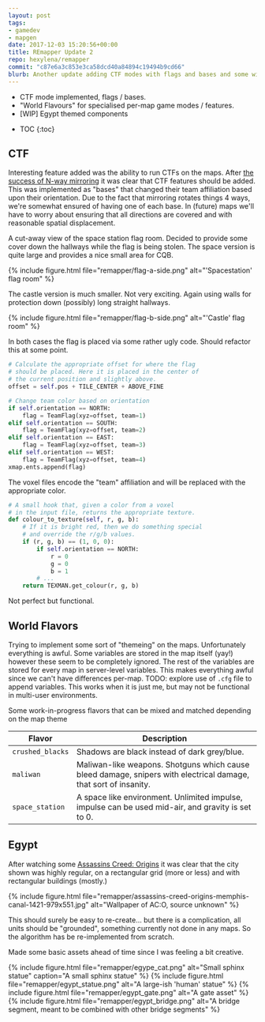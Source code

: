 ```yaml
---
layout: post
tags:
- gamedev
- mapgen
date: 2017-12-03 15:20:56+00:00
title: REmapper Update 2
repo: hexylena/remapper
commit: "c87e6a3c853e3ca58dcd40a84894c19494b9cd66"
blurb: Another update adding CTF modes with flags and bases and some wip around flavouring
---
```


- CTF mode implemented, flags / bases.
- "World Flavours" for specialised per-map game modes / features.
- [WIP] Egypt themed components

* TOC
{:toc}


## CTF

Interesting feature added was the ability to run CTFs on the maps. After [the success of N-way mirroring](/2017/10/15/remapper-update1.html#n-way-mirroring) it was clear that CTF features should be added. This was implemented as "bases" that changed their team affiliation based upon their orientation. Due to the fact that mirroring rotates things 4 ways, we're somewhat ensured of having one of each base. In (future) maps we'll have to worry about ensuring that all directions are covered and with reasonable spatial displacement.

A cut-away view of the space station flag room. Decided to provide some cover down the hallways while the flag is being stolen. The space version is quite large and provides a nice small area for CQB.

{% include figure.html file="remapper/flag-a-side.png" alt="'Spacestation' flag room" %}

The castle version is much smaller. Not very exciting. Again using walls for protection down (possibly) long straight hallways.

{% include figure.html file="remapper/flag-b-side.png" alt="'Castle' flag room" %}

In both cases the flag is placed via some rather ugly code. Should refactor this at some point.

```python
# Calculate the appropriate offset for where the flag
# should be placed. Here it is placed in the center of
# the current position and slightly above.
offset = self.pos + TILE_CENTER + ABOVE_FINE

# Change team color based on orientation
if self.orientation == NORTH:
    flag = TeamFlag(xyz=offset, team=1)
elif self.orientation == SOUTH:
    flag = TeamFlag(xyz=offset, team=2)
elif self.orientation == EAST:
    flag = TeamFlag(xyz=offset, team=3)
elif self.orientation == WEST:
    flag = TeamFlag(xyz=offset, team=4)
xmap.ents.append(flag)
```

The voxel files encode the "team" affiliation and will be replaced with the appropriate color.

```python
# A small hook that, given a color from a voxel
# in the input file, returns the appropriate texture.
def colour_to_texture(self, r, g, b):
    # If it is bright red, then we do something special
    # and override the r/g/b values.
    if (r, g, b) == (1, 0, 0):
        if self.orientation == NORTH:
            r = 0
            g = 0
            b = 1
        # ...
    return TEXMAN.get_colour(r, g, b)
```

Not perfect but functional.

## World Flavors

Trying to implement some sort of "themeing" on the maps. Unfortunately everything is awful. Some variables are stored in the map itself (yay!) however these seem to be completely ignored. The rest of the variables are stored for every map in server-level variables. This makes everything awful since we can't have differences per-map. TODO: explore use of `.cfg` file to append variables. This works when it is just me, but may not be functional in multi-user environments.

Some work-in-progress flavors that can be mixed and matched depending on the map theme

Flavor          | Description
--------------- | -----------
`crushed_blacks` | Shadows are black instead of dark grey/blue.
`maliwan`       | Maliwan-like weapons. Shotguns which cause bleed damage, snipers with electrical damage, that sort of insanity.
`space_station` | A space like environment. Unlimited impulse, impulse can be used mid-air, and gravity is set to 0.

## Egypt

After watching some [Assassins Creed: Origins](https://youtu.be/XNpzLjf2BWA?t=457) it was clear that the city shown was highly regular, on a rectangular grid (more or less) and with rectangular buildings (mostly.)

{% include figure.html file="remapper/assassins-creed-origins-memphis-canal-1421-979x551.jpg" alt="Wallpaper of AC:O, source unknown" %}

This should surely be easy to re-create... but there is a complication, all units should be "grounded", something currently not done in any maps. So the algorithm has be re-implemented from scratch.

Made some basic assets ahead of time since I was feeling a bit creative.

{% include figure.html file="remapper/egype_cat.png" alt="Small sphinx statue" caption="A small sphinx statue" %}
{% include figure.html file="remapper/egypt_statue.png" alt="A large-ish 'human' statue" %}
{% include figure.html file="remapper/egypt_gate.png" alt="A gate asset" %}
{% include figure.html file="remapper/egypt_bridge.png" alt="A bridge segment, meant to be combined with other bridge segments" %}
